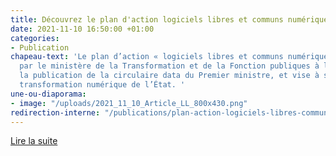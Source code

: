 ```yaml
---
title: Découvrez le plan d'action logiciels libres et communs numériques
date: 2021-11-10 16:50:00 +01:00
categories:
- Publication
chapeau-text: 'Le plan d’action « logiciels libres et communs numériques » a été conçu
  par le ministère de la Transformation et de la Fonction publiques à la suite de
  la publication de la circulaire data du Premier ministre, et vise à soutenir la
  transformation numérique de l’État. '
une-ou-diaporama:
- image: "/uploads/2021_11_10_Article_LL_800x430.png"
redirection-interne: "/publications/plan-action-logiciels-libres-communs-numeriques/"
---
```


<div class="lien-important"><p><a href="/publications/plan-action-logiciels-libres-communs-numeriques/"  title="Lire la suite">Lire la suite</a></p></div>